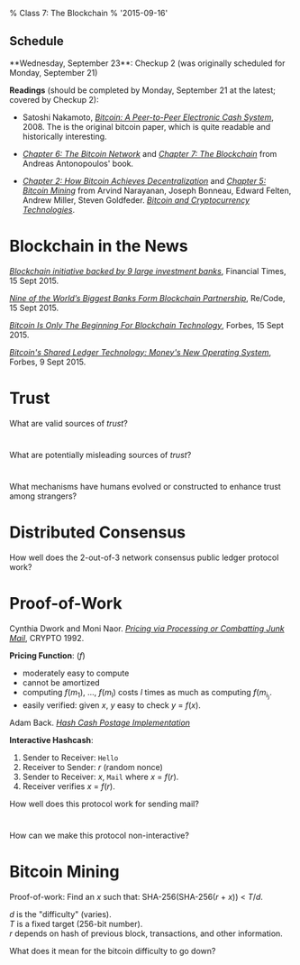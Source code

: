 % Class 7: The Blockchain
% '2015-09-16'

## Schedule

   <div class="todo">
**Wednesday, September 23**: Checkup 2 (was originally scheduled for Monday, September 21)

**Readings** (should be completed by Monday, September 21 at the latest; covered by Checkup 2):

- Satoshi Nakamoto, [_Bitcoin: A Peer-to-Peer Electronic Cash
System_](https://bitcoin.org/bitcoin.pdf), 2008.  The is the original
bitcoin paper, which is quite readable and historically interesting.

- [_Chapter 6: The Bitcoin
Network_](https://github.com/aantonop/bitcoinbook/blob/develop/ch06.asciidoc)
and [_Chapter 7: The
Blockchain_](https://github.com/aantonop/bitcoinbook/blob/develop/ch07.asciidoc)
from Andreas Antonopoulos' book.  

- [_Chapter 2: How Bitcoin Achieves
Decentralization_](http://bitcoin-class.org/docs/princeton-book/chapter_2.pdf)
and [_Chapter 5: Bitcoin
Mining_](http://bitcoin-class.org/docs/princeton-book/chapter_5.pdf)
from Arvind Narayanan, Joseph Bonneau, Edward Felten, Andrew Miller,
Steven Goldfeder. [_Bitcoin and Cryptocurrency
Technologies_](https://piazza.com/princeton/spring2015/btctech/resources).
   </div>

# Blockchain in the News

[_Blockchain initiative backed by 9 large investment banks_](http://www.ft.com/cms/s/0/f358ed6c-5ae0-11e5-9846-de406ccb37f2.html), Financial Times, 15 Sept 2015.

[_Nine of the World’s Biggest Banks Form Blockchain Partnership_](http://recode.net/2015/09/15/nine-of-the-worlds-biggest-banks-form-blockchain-partnership/), Re/Code, 15 Sept 2015.

[_Bitcoin Is Only The Beginning For Blockchain Technology_](http://www.forbes.com/sites/mikemontgomery/2015/09/15/bitcoin-is-only-the-beginning-for-blockchain-technology/), Forbes, 15 Sept 2015.

[_Bitcoin's Shared Ledger Technology: Money's New Operating System_](http://www.forbes.com/sites/laurashin/2015/09/09/bitcoins-shared-ledger-technology-moneys-new-operating-system/), Forbes, 9 Sept 2015.

# Trust

What are valid sources of _trust_?

#


<!--more-->

What are potentially misleading sources of _trust_?

#


What mechanisms have humans evolved or constructed to enhance trust among strangers?

#


# Distributed Consensus

How well does the 2-out-of-3 network consensus public ledger protocol work?

#



# Proof-of-Work

Cynthia Dwork and Moni Naor.  [_Pricing via Processing or Combatting Junk Mail_](http://bitcoin-class.org/0/classes/class6/pvp.pdf), CRYPTO 1992.

**Pricing Function**: (<span class="math">_f_</span>)
- moderately easy to compute
- cannot be amortized 
- computing <span class="math">_f_(_m_<sub>1</sub>), ..., _f_(_m_<sub>l</sub>)</span> costs <span class="math">_l_</span> times as much as computing <span class="math">_f_(_m_<sub>i<sub>)</span>. 
- easily verified: given <span class="math">_x_</span>, <span class="math">_y_</span> easy to check <span class="math">_y_ = _f_(_x_)</span>.

Adam Back. [_Hash Cash Postage Implementation_](http://www.hashcash.org/papers/announce.txt)

**Interactive Hashcash**:  
1. Sender to Receiver: `Hello`  
2. Receiver to Sender: <span class="math">_r_</span> (random nonce)  
3. Sender to Receiver: <span class="math">_x_</span>, `Mail` where <span class="math">_x_ = _f_(_r_)</span>.  
4. Receiver verifies <span class="math">_x_ = _f_(_r_)</span>.  

How well does this protocol work for sending mail?

#


How can we make this protocol non-interactive?

#


# Bitcoin Mining

Proof-of-work: Find an <span class="math">_x_</span> such that: SHA-256(SHA-256(<span class="math">_r_</span> + <span class="math">_x_</span>)) < <span class="math">_T_/_d_</span>.

<span class="math">_d_</span> is the "difficulty" (varies).  
<span class="math">_T_</span> is a fixed target (256-bit number).  
<span class="math">_r_</span> depends on hash of previous block, transactions, and other information.

What does it mean for the bitcoin difficulty to go down?

#




